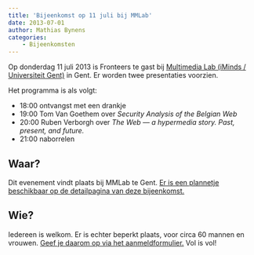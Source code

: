 ```yaml
---
title: 'Bijeenkomst op 11 juli bij MMLab'
date: 2013-07-01
author: Mathias Bynens
categories:
    - Bijeenkomsten
---
```


Op donderdag 11 juli 2013 is Fronteers te gast bij [Multimedia Lab (iMinds / Universiteit Gent)](http://multimedialab.elis.ugent.be/about) in Gent. Er worden twee presentaties voorzien.

Het programma is als volgt:

-   18:00 ontvangst met een drankje
-   19:00 Tom Van Goethem over _Security Analysis of the Belgian Web_
-   20:00 Ruben Verborgh over _The Web — a hypermedia story. Past, present, and future._
-   21:00 naborrelen

## Waar?

Dit evenement vindt plaats bij MMLab te Gent. [Er is een plannetje beschikbaar op de detailpagina van deze bijeenkomst.](/bijeenkomsten/2013/mmlab)

## Wie?

Iedereen is welkom. Er is echter beperkt plaats, voor circa 60 mannen en vrouwen. [Geef je daarom op via het aanmeldformulier.](/bijeenkomsten/2013/mmlab#formulier-1) Vol is vol!
